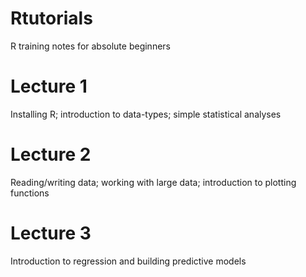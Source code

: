# Rtutorials
R training notes for absolute beginners

<h1>Lecture 1</h1>
Installing R; introduction to data-types; simple statistical analyses

<h1>Lecture 2</h1>
Reading/writing data; working with large data; introduction to plotting functions

<h1>Lecture 3</h1>
Introduction to regression and building predictive models
